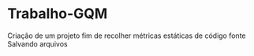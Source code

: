 # Trabalho-GQM
Criação de um projeto fim de recolher métricas estáticas de código fonte
Salvando arquivos
